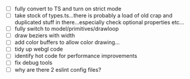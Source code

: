 - [ ] fully convert to TS and turn on strict mode
- [ ] take stock of types.ts...there is probably a load of old crap and duplicated stuff in there...especially check optional properties etc...
- [ ] fully switch to model/primitives/drawloop
- [ ] draw beziers with width
- [ ] add color buffers to allow color drawing...
- [ ] tidy up webgl code
- [ ] identify hot code for performance improvements
- [ ] fix debug tools
- [ ] why are there 2 eslint config files?
